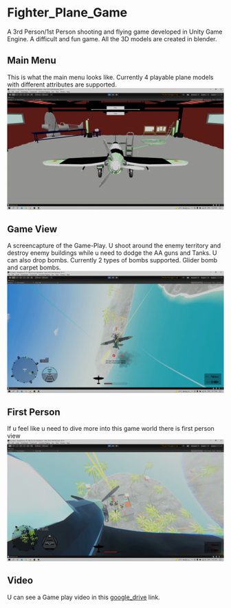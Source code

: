 # Fighter_Plane_Game
 A 3rd Person/1st Person shooting and flying game developed in Unity Game Engine. A difficult and fun game. All the 3D models are created in blender. 
 </br>
 ## Main Menu
 This is what the main menu looks like. Currently 4 playable plane models with different attributes are supported.
![Main Menu](https://github.com/rupak10987/Fighter_Plane_Game/blob/adf43a6b99aac9076660f9bd06a9382264a32969/Main%20_Menu.png)
 </br>
 ## Game View
 A screencapture of the Game-Play. U shoot around the enemy territory and destroy enemy buildings while u need to dodge the AA guns and Tanks. U can also drop bombs. Currently 2 types of bombs supported. Glider bomb and carpet bombs.
 ![Game_Play](https://github.com/rupak10987/Fighter_Plane_Game/blob/adf43a6b99aac9076660f9bd06a9382264a32969/Game.png)

  ## First Person
 If u feel like u need to dive more into this game world there is first person view
 ![Firs_Person_view](https://github.com/rupak10987/Fighter_Plane_Game/blob/adf43a6b99aac9076660f9bd06a9382264a32969/FP_View.png)

 ## Video
 U can see a Game play video in this [google_drive](https://drive.google.com/file/d/1JvNv2pnMlAubjfsNj62bdM5HpiY6m4--/view?usp=drive_link) link.
